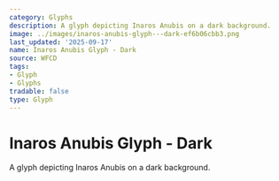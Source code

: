 ```yaml
---
category: Glyphs
description: A glyph depicting Inaros Anubis on a dark background.
image: ../images/inaros-anubis-glyph---dark-ef6b06cbb3.png
last_updated: '2025-09-17'
name: Inaros Anubis Glyph - Dark
source: WFCD
tags:
- Glyph
- Glyphs
tradable: false
type: Glyph
---
```


# Inaros Anubis Glyph - Dark

A glyph depicting Inaros Anubis on a dark background.

